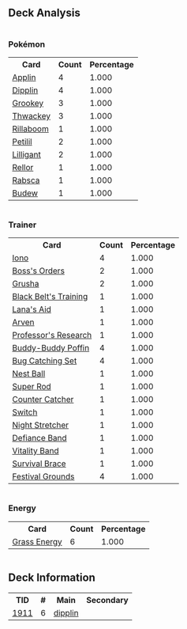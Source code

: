 
## Deck Analysis

<div style="display: flex; flex-wrap: wrap;">
<div style="flex: 1; margin-right: 10px;">
<h3>Pokémon</h3><table><tr><th>Card</th><th>Count</th><th>Percentage</th></tr><tr><td rowspan='1'><a href='https://limitlesstcg.com/cards/SCR/12'>Applin</a></td><td>4</td><td>1.000</td></tr><tr><td rowspan='1'><a href='https://limitlesstcg.com/cards/TWM/18'>Dipplin</a></td><td>4</td><td>1.000</td></tr><tr><td rowspan='1'><a href='https://limitlesstcg.com/cards/TWM/14'>Grookey</a></td><td>3</td><td>1.000</td></tr><tr><td rowspan='1'><a href='https://limitlesstcg.com/cards/TWM/15'>Thwackey</a></td><td>3</td><td>1.000</td></tr><tr><td rowspan='1'><a href='https://limitlesstcg.com/cards/TWM/16'>Rillaboom</a></td><td>1</td><td>1.000</td></tr><tr><td rowspan='1'><a href='https://limitlesstcg.com/cards/jp/SVM/7?translate=en'>Petilil</a></td><td>2</td><td>1.000</td></tr><tr><td rowspan='1'><a href='https://limitlesstcg.com/cards/jp/SVM/8?translate=en'>Lilligant</a></td><td>2</td><td>1.000</td></tr><tr><td rowspan='1'><a href='https://limitlesstcg.com/cards/TEF/23'>Rellor</a></td><td>1</td><td>1.000</td></tr><tr><td rowspan='1'><a href='https://limitlesstcg.com/cards/TEF/24'>Rabsca</a></td><td>1</td><td>1.000</td></tr><tr><td rowspan='1'><a href='https://limitlesstcg.com/cards/PRE/4'>Budew</a></td><td>1</td><td>1.000</td></tr></table>
</div><div style='flex: 1; margin-right: 10px;'><h3>Trainer</h3><table><tr><th>Card</th><th>Count</th><th>Percentage</th></tr><tr><td rowspan='1'><a href='https://limitlesstcg.com/cards/PAL/185'>Iono</a></td><td>4</td><td>1.000</td></tr><tr><td rowspan='1'><a href='https://limitlesstcg.com/cards/PAL/172'>Boss's Orders</a></td><td>2</td><td>1.000</td></tr><tr><td rowspan='1'><a href='https://limitlesstcg.com/cards/PAL/184'>Grusha</a></td><td>2</td><td>1.000</td></tr><tr><td rowspan='1'><a href='https://limitlesstcg.com/cards/PRE/99'>Black Belt's Training</a></td><td>1</td><td>1.000</td></tr><tr><td rowspan='1'><a href='https://limitlesstcg.com/cards/TWM/155'>Lana's Aid</a></td><td>1</td><td>1.000</td></tr><tr><td rowspan='1'><a href='https://limitlesstcg.com/cards/OBF/186'>Arven</a></td><td>1</td><td>1.000</td></tr><tr><td rowspan='1'><a href='https://limitlesstcg.com/cards/SVI/189'>Professor's Research</a></td><td>1</td><td>1.000</td></tr><tr><td rowspan='1'><a href='https://limitlesstcg.com/cards/TEF/144'>Buddy-Buddy Poffin</a></td><td>4</td><td>1.000</td></tr><tr><td rowspan='1'><a href='https://limitlesstcg.com/cards/TWM/143'>Bug Catching Set</a></td><td>4</td><td>1.000</td></tr><tr><td rowspan='1'><a href='https://limitlesstcg.com/cards/SVI/181'>Nest Ball</a></td><td>1</td><td>1.000</td></tr><tr><td rowspan='1'><a href='https://limitlesstcg.com/cards/PAL/188'>Super Rod</a></td><td>1</td><td>1.000</td></tr><tr><td rowspan='1'><a href='https://limitlesstcg.com/cards/PAR/160'>Counter Catcher</a></td><td>1</td><td>1.000</td></tr><tr><td rowspan='1'><a href='https://limitlesstcg.com/cards/SVI/194'>Switch</a></td><td>1</td><td>1.000</td></tr><tr><td rowspan='1'><a href='https://limitlesstcg.com/cards/SFA/61'>Night Stretcher</a></td><td>1</td><td>1.000</td></tr><tr><td rowspan='1'><a href='https://limitlesstcg.com/cards/SVI/169'>Defiance Band</a></td><td>1</td><td>1.000</td></tr><tr><td rowspan='1'><a href='https://limitlesstcg.com/cards/SVI/197'>Vitality Band</a></td><td>1</td><td>1.000</td></tr><tr><td rowspan='1'><a href='https://limitlesstcg.com/cards/TWM/164'>Survival Brace</a></td><td>1</td><td>1.000</td></tr><tr><td rowspan='1'><a href='https://limitlesstcg.com/cards/TWM/149'>Festival Grounds</a></td><td>4</td><td>1.000</td></tr></table>
</div><div style='flex: 1; margin-right: 10px;'><h3>Energy</h3><table><tr><th>Card</th><th>Count</th><th>Percentage</th></tr><tr><td rowspan='1'><a href='https://limitlesstcg.com/cards/SVE/9'>Grass Energy</a></td><td>6</td><td>1.000</td></tr></table>
</div></div>

## Deck Information

<table>
<tr><th>TID</th><th>#</th><th>Main</th><th>Secondary</th></tr>
<tr><td><a href='https://limitlesstcg.com/tournaments/jp/1911'>1911</a></td><td>6</td><td><a href='https://limitlesstcg.com/decks/list/jp/28409'>dipplin</a></td><td><a href='https://limitlesstcg.com/decks/list/jp/28409'></a></td></tr></table>